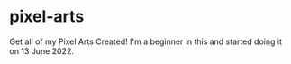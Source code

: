 # pixel-arts
Get all of my Pixel Arts Created! I'm a beginner in this and started doing it on 13 June 2022.
